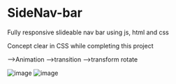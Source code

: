 # SideNav-bar
Fully responsive  slideable nav bar  using js, html and css


Concept clear in CSS while completing this project

-->Animation
-->transition
-->transform rotate

![image](https://user-images.githubusercontent.com/71975211/120467248-6a9d6c80-c3b9-11eb-9bc9-1c938025fe2a.png)
![image](https://user-images.githubusercontent.com/71975211/120467314-80129680-c3b9-11eb-8bf6-e116c28ba2a1.png)
